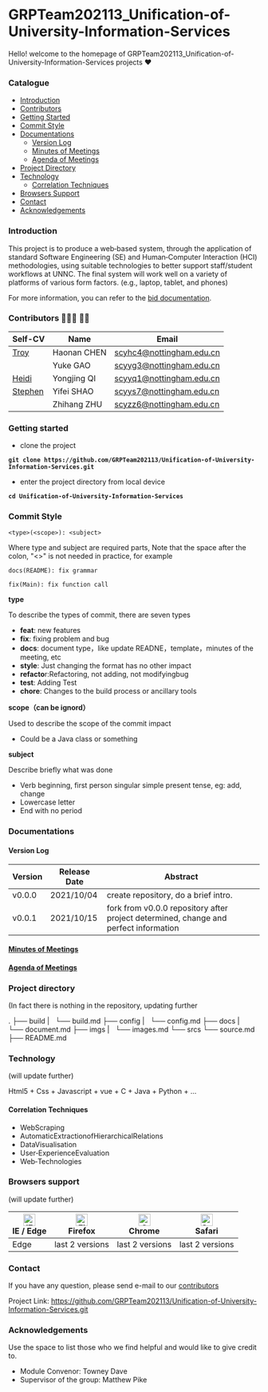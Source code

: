 # GRPTeam202113_Unification-of-University-Information-Services
 Hello!  welcome to the homepage of GRPTeam202113_Unification-of-University-Information-Services projects  ❤

### Catalogue

- [Introduction](#Introduction)
- [Contributors](#Contributors)
- [Getting Started](#GettingStarted)
- [Commit Style](#CommitStyle)
- [Documentations](#Documentations)
  - [Version Log](#VersionLog)
  - [Minutes of Meetings](#MinutesOfMeetings)
  - [Agenda of Meetings](#meetingAgenda)
- [Project Directory](#ProjectDirectory)
- [Technology](#Technology)
  - [Correlation Techniques](#CorrelationTechniques)
- [Browsers Support](#BrowsersSupport)
- [Contact](#Contact)
- [Acknowledgements](#Acknowledgements)



### <span id = "Introduction">Introduction</span>

This project is to produce a web‐based system, through the application of standard Software Engineering (SE) and Human‐Computer Interaction (HCI) methodologies,  using suitable technologies to better support staff/student workflows at UNNC. The final system will work well on a variety of platforms of various form factors. (e.g., laptop, tablet, and phones)

For more information, you can refer to the [bid documentation](docs/bid/GRP_G13_bid3_14(Modified).pdf). 



### <span id = "Contributors">Contributors</span> 👦👦👦 🧒🧒

| Self-CV                                         | Name        | Email                    |
| ----------------------------------------------- | ----------- | ------------------------ |
| [Troy](docs/selfCV/PersonalCV_HaonanCHEN.pdf)   | Haonan CHEN | scyhc4@nottingham.edu.cn |
|                                                 | Yuke GAO    | scyyg3@nottingham.edu.cn |
| [Heidi](docs/selfCV/PersonalCV_YongjingQi.pdf)  | Yongjing QI | scyyq1@nottingham.edu.cn |
| [Stephen](docs/selfCV/PersonalCV_YifeiShao.pdf) | Yifei SHAO  | scyys7@nottingham.edu.cn |
|                                                 | Zhihang ZHU | scyzz6@nottingham.edu.cn |



### <span id = "GettingStarted">Getting started</span>

- clone the project 

<b>`git clone https://github.com/GRPTeam202113/Unification-of-University-Information-Services.git`</b>

- enter the project directory from local device

<B>`cd Unification-of-University-Information-Services`</B>



### <span id = "CommitStyle">Commit Style</span>

`<type>(<scope>): <subject>`

Where type and subject are required parts, Note that the space after the colon, "<>" is not needed in practice, for example

`docs(README): fix grammar`

`fix(Main): fix function call`

<B>type</B>

To describe the types of commit, there are seven types

- **feat**: new features
- **fix**: fixing problem and bug
- **docs**: document type，like update READNE，template，minutes of the meeting, etc
- **style**: Just changing the format has no other impact
- **refacto**r:Refactoring, not adding, not modifyingbug
- **test**: Adding Test
- **chore**: Changes to the build process or ancillary tools

<B>scope（can be ignord）</B>

Used to describe the scope of the commit impact

-  Could be a Java class or something

**subject**

Describe briefly what was done

- Verb beginning, first person singular simple present tense, eg: add, change
- Lowercase letter
- End with no period



### <span id = "Documentations">Documentations</span>

#### <span id = "VersionLog">Version Log</span>

| Version | Release Date | Abstract                                                     |
| ------- | ------------ | ------------------------------------------------------------ |
| v0.0.0  | 2021/10/04   | create repository, do a brief intro.                         |
| v0.0.1  | 2021/10/15   | fork from v0.0.0 repository after project determined, change and perfect information |

#### <span id = "MinutesOfMeetings">[Minutes of Meetings](docs/minutesOfMeeting/minutesOfMeeting.md)</span>

#### <span id = "meetingAgenda">[Agenda of Meetings](docs/meetingAgenda/meetingAgenda.md)</span>

### <span id = "ProjectDirectory">Project directory </span>

(In fact there is nothing in the repository, updating further

.
├── build
 |   └── build.md
├── config
 |   └── config.md
├── docs
 |   └── document.md
├── imgs
 |   └── images.md
└── srcs
    └── source.md
├── README.md



### <span id = "Technology">Technology </span>

(will update further)

Html5 + Css + Javascript + vue + C + Java + Python + ...

#### <span id = "CorrelationTechniques">Correlation Techniques</span>

- WebScraping
- AutomaticExtractionofHierarchicalRelations
- DataVisualisation
- User‐ExperienceEvaluation
- Web‐Technologies

### <span id = "BrowsersSupport">Browsers support </span>

(will update further)

| [<img src="https://raw.githubusercontent.com/alrra/browser-logos/master/src/edge/edge_48x48.png" alt="IE / Edge" width="24px" height="24px" />](http://godban.github.io/browsers-support-badges/)<br/>IE / Edge | [<img src="https://raw.githubusercontent.com/alrra/browser-logos/master/src/firefox/firefox_48x48.png" alt="Firefox" width="24px" height="24px" />](http://godban.github.io/browsers-support-badges/)<br/>Firefox | [<img src="https://raw.githubusercontent.com/alrra/browser-logos/master/src/chrome/chrome_48x48.png" alt="Chrome" width="24px" height="24px" />](http://godban.github.io/browsers-support-badges/)<br/>Chrome | [<img src="https://raw.githubusercontent.com/alrra/browser-logos/master/src/safari/safari_48x48.png" alt="Safari" width="24px" height="24px" />](http://godban.github.io/browsers-support-badges/)<br/>Safari |
| ------------------------------------------------------------ | ------------------------------------------------------------ | ------------------------------------------------------------ | ------------------------------------------------------------ |
| Edge                                                         | last 2 versions                                              | last 2 versions                                              | last 2 versions                                              |



### <span id = "Contact">Contact</span>

If you have any question, please send e-mail to our  [contributors](#Contributors)

Project Link: https://github.com/GRPTeam202113/Unification-of-University-Information-Services.git

### <span id = "Acknowledgements">Acknowledgements</span>

Use the space to list those who we find helpful and would like to give credit to.

* Module Convenor: Towney Dave
* Supervisor of the group: Matthew Pike

